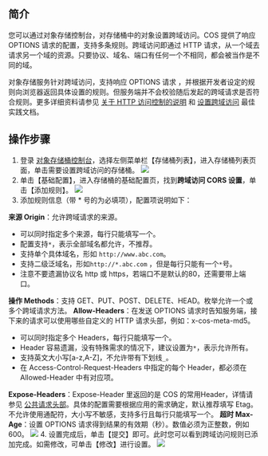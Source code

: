 ## 简介
您可以通过对象存储控制台，对存储桶中的对象设置跨域访问。COS 提供了响应 OPTIONS 请求的配置，支持多条规则。跨域访问即通过 HTTP 请求，从一个域去请求另一个域的资源。只要协议、域名、端口有任何一个不相同，都会被当作是不同的域。

对象存储服务针对跨域访问，支持响应 OPTIONS 请求 ，并根据开发者设定的规则向浏览器返回具体设置的规则。但服务端并不会校验随后发起的跨域请求是否符合规则。更多详细资料请参见 [关于 HTTP 访问控制的说明](https://developer.mozilla.org/zh-CN/docs/Web/HTTP/Access_control_CORS) 和 [设置跨域访问](https://cloud.tencent.com/document/product/436/11488) 最佳实践文档。

## 操作步骤

1. 登录 [对象存储桶控制台](https://console.cloud.tencent.com/cos5)，选择左侧菜单栏【存储桶列表】，进入存储桶列表页面，单击需要设置跨域访问的存储桶。
![](https://main.qcloudimg.com/raw/f0868afb4209d10b0c152b6e364fc460.jpg)
2. 单击【基础配置】，进入存储桶的基础配置页，找到**跨域访问 CORS 设置**，单击【添加规则】。
![](https://main.qcloudimg.com/raw/6f3d6f81cb550bac4076d54861efdc60.png)
3. 添加规则信息（带 * 号的为必填项），配置项说明如下：

 **来源 Origin**：允许跨域请求的来源。
 - 可以同时指定多个来源，每行只能填写一个。
 - 配置支持`*`，表示全部域名都允许，不推荐。
 - 支持单个具体域名，形如 `http://www.abc.com`。
 - 支持二级泛域名，形如`http://*.abc.com` ，但是每行只能有一个`*`号。
 - 注意不要遗漏协议名 http 或 https，若端口不是默认的80，还需要带上端口。

 **操作 Methods**：支持 GET、PUT、POST、DELETE、HEAD。枚举允许一个或多个跨域请求方法。
 **Allow-Headers**：在发送 OPTIONS 请求时告知服务端，接下来的请求可以使用哪些自定义的 HTTP 请求头部，例如：x-cos-meta-md5。
 - 可以同时指定多个 Headers，每行只能填写一个。
 - Header 容易遗漏，没有特殊需求的情况下，建议设置为`*`，表示允许所有。
 - 支持英文大小写[a-z,A-Z]，不允许带有下划线`_`。
 - 在 Access-Control-Request-Headers 中指定的每个 Header，都必须在 Allowed-Header 中有对应项。
 
 **Expose-Headers**：Expose-Header 里返回的是 COS 的常用Header，详情请参见 [公共请求头部](https://cloud.tencent.com/document/product/436/7728)。具体的配置需要根据应用的需求确定，默认推荐填写 Etag。不允许使用通配符，大小写不敏感，支持多行且每行只能填写一个。
 **超时 Max-Age**：设置 OPTIONS 请求得到结果的有效期（秒）。数值必须为正整数，例如600。
 ![](https://main.qcloudimg.com/raw/de177b977614a1822dc368d860eb4b44.jpg)
4. 设置完成后，单击【提交】即可。此时您可以看到跨域访问规则已添加完成。如需修改，可单击【修改】进行设置。
![](https://main.qcloudimg.com/raw/e42826a0832f1b4283952a1e7af6c826.png)
